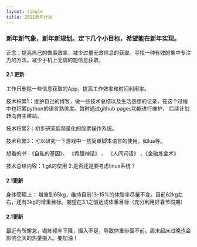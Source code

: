 ```yaml
---
layout: single
title: 2021新年计划
---
```


### 新年新气象，新年新规划。定下几个小目标，希望能在新年实现。

正念：提高自己的做事效率，减少过量无效信息的获取。寻找一种有效的集中专注力的方法。减少手机上无谓的短信息获取。
#### 2.1 更新
工作日删除一些信息获取的App，提高工作效率和时间利用率。

技术积累1：维护自己的博客，做一些技术总结以及生活感想的记录，在这个过程中也积累python的语言熟练度。暂时通过github pages功能进行维护，
后续计划转向自主建站。

技术积累2：初步研究低频量化的股票操作系统。

技术积累3：可以研究一下游戏中一些简单脚本语言的使用，如lua等。

想看的书：《自私的基因》、 《希腊神话》 、 《人间词话》 、《金融炼金术》

技术总结内容：1.git的使用 2.是否还是要考虑linux系统？
#### 2.1更新


身体管理上：
增重到65kg，维持目前13-15%的体脂率尽量不变。目前62kg左右，还有3kg的增重目标。期望在3.1之前达成体重目标（充分利用好春节假期）
#### 2.1更新
最近有所懈怠，锻炼频率下降，摄入不足，导致体重徘徊不前。周末起床过晚也会影响全天的热量摄入。要加油！